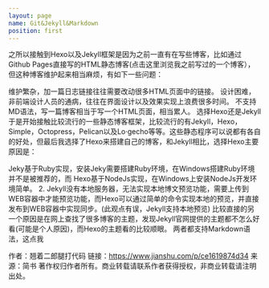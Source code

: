 ```yaml
---
layout: page
name: Git&Jekyll&Markdown
position: first
---
```

之所以接触到Hexo以及Jekyll框架是因为之前一直有在写些博客，比如通过 Github Pages直接写的HTML静态博客(点击这里浏览我之前写过的一个博客），但这种博客维护起来相当麻烦，有如下一些问题：

维护繁杂，加一篇日志链接往往需要改动很多HTML页面中的链接。
设计困难，非前端设计人员的通病，往往在界面设计以及效果实现上浪费很多时间。
不支持MD语法，写一篇博客相当于写一个HTML页面，相当累人。
选择Hexo还是Jekyll
于是开始接触比较流行的一些静态博客框架，比较流行的有Jekyll，Hexo，Simple，Octopress，Pelican以及Lo·gecho等等。这些静态程序可以说都有各自的好处，但最后我选择了Hexo来搭建自己的博客，和Jekyll相比，选择Hexo主要原因是：

Jeky基于Ruby实现，安装Jeky需要搭建Ruby环境，在Windows搭建Ruby环境并不是被推荐的，而 Hexo基于NodeJs实现，在Windows上安装NodeJs开发环境简单。
2. Jekyll没有本地服务器，无法实现本地博文预览功能，需要上传到WEB容器中才能预览功能，而Hexo可以通过简单的命令实现本地的预览，并直接发布到WEB容器中实现同步。(此观点有误，Jekyll支持本地预览)
比较直接的另一个原因是在网上查找了很多博客的主题，发现Jekyll官网提供的主题都不怎么好看(可能是个人原因)，而Hexo的主题看的比较顺眼。
两者都支持Markdown语法，这点我

作者：翘着二郎腿打代码
链接：https://www.jianshu.com/p/ce1619874d34
来源：简书
著作权归作者所有。商业转载请联系作者获得授权，非商业转载请注明出处。